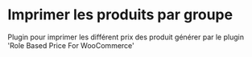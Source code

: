 # Imprimer les produits par groupe

Plugin pour imprimer les différent prix des produit générer par le plugin 'Role Based Price For WooCommerce'